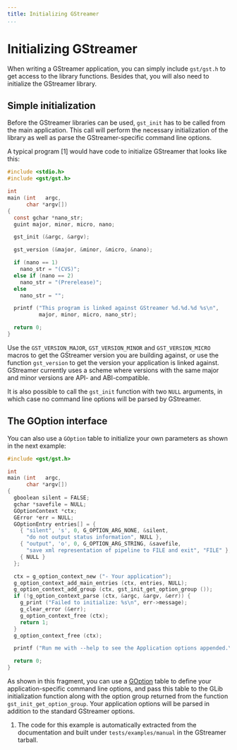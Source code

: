 ```yaml
---
title: Initializing GStreamer
...
```


# Initializing GStreamer

When writing a GStreamer application, you can simply include `gst/gst.h`
to get access to the library functions. Besides that, you will also need
to initialize the GStreamer library.

## Simple initialization

Before the GStreamer libraries can be used, `gst_init` has to be called
from the main application. This call will perform the necessary
initialization of the library as well as parse the GStreamer-specific
command line options.

A typical program \[1\] would have code to initialize GStreamer that
looks like this:


``` c
#include <stdio.h>
#include <gst/gst.h>

int
main (int   argc,
      char *argv[])
{
  const gchar *nano_str;
  guint major, minor, micro, nano;

  gst_init (&argc, &argv);

  gst_version (&major, &minor, &micro, &nano);

  if (nano == 1)
    nano_str = "(CVS)";
  else if (nano == 2)
    nano_str = "(Prerelease)";
  else
    nano_str = "";

  printf ("This program is linked against GStreamer %d.%d.%d %s\n",
          major, minor, micro, nano_str);

  return 0;
}
```

Use the `GST_VERSION_MAJOR`, `GST_VERSION_MINOR` and `GST_VERSION_MICRO`
macros to get the GStreamer version you are building against, or use the
function `gst_version` to get the version your application is linked
against. GStreamer currently uses a scheme where versions with the same
major and minor versions are API- and ABI-compatible.

It is also possible to call the `gst_init` function with two `NULL`
arguments, in which case no command line options will be parsed by
GStreamer.

## The GOption interface

You can also use a `GOption` table to initialize your own parameters as
shown in the next example:


``` c
#include <gst/gst.h>

int
main (int   argc,
      char *argv[])
{
  gboolean silent = FALSE;
  gchar *savefile = NULL;
  GOptionContext *ctx;
  GError *err = NULL;
  GOptionEntry entries[] = {
    { "silent", 's', 0, G_OPTION_ARG_NONE, &silent,
      "do not output status information", NULL },
    { "output", 'o', 0, G_OPTION_ARG_STRING, &savefile,
      "save xml representation of pipeline to FILE and exit", "FILE" },
    { NULL }
  };

  ctx = g_option_context_new ("- Your application");
  g_option_context_add_main_entries (ctx, entries, NULL);
  g_option_context_add_group (ctx, gst_init_get_option_group ());
  if (!g_option_context_parse (ctx, &argc, &argv, &err)) {
    g_print ("Failed to initialize: %s\n", err->message);
    g_clear_error (&err);
    g_option_context_free (ctx);
    return 1;
  }
  g_option_context_free (ctx);

  printf ("Run me with --help to see the Application options appended.\n");

  return 0;
}
```

As shown in this fragment, you can use a
[GOption](http://developer.gnome.org/glib/stable/glib-Commandline-option-parser.html)
table to define your application-specific command line options, and pass
this table to the GLib initialization function along with the option
group returned from the function `gst_init_get_option_group`. Your
application options will be parsed in addition to the standard GStreamer
options.

1.  The code for this example is automatically extracted from the
    documentation and built under `tests/examples/manual` in the
    GStreamer tarball.
